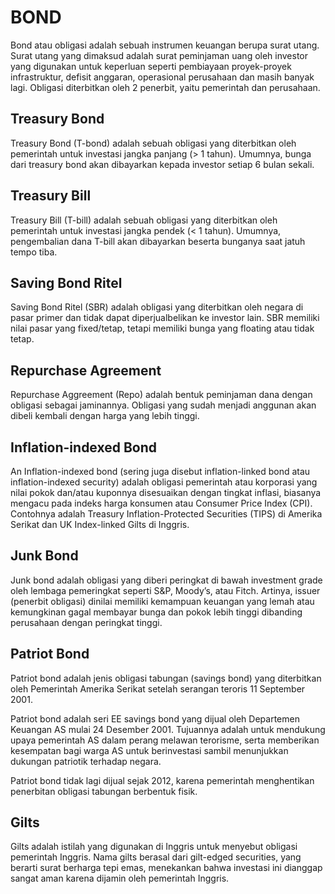 # BOND

Bond atau obligasi adalah sebuah instrumen keuangan berupa surat utang. Surat utang yang dimaksud adalah surat peminjaman uang oleh investor yang digunakan untuk keperluan seperti pembiayaan proyek-proyek infrastruktur, defisit anggaran, operasional perusahaan dan masih banyak lagi. Obligasi diterbitkan oleh 2 penerbit, yaitu pemerintah dan perusahaan.

## Treasury Bond

Treasury Bond (T-bond) adalah sebuah obligasi yang diterbitkan oleh pemerintah untuk investasi jangka panjang (> 1 tahun). Umumnya, bunga dari treasury bond akan dibayarkan kepada investor setiap 6 bulan sekali.

## Treasury Bill

Treasury Bill (T-bill) adalah sebuah obligasi yang diterbitkan oleh pemerintah untuk investasi jangka pendek (< 1 tahun). Umumnya, pengembalian dana T-bill akan dibayarkan beserta bunganya saat jatuh tempo tiba.

## Saving Bond Ritel

Saving Bond Ritel (SBR) adalah obligasi yang diterbitkan oleh negara di pasar primer dan tidak dapat diperjualbelikan ke investor lain. SBR memiliki nilai pasar yang fixed/tetap, tetapi memiliki bunga yang floating atau tidak tetap.

## Repurchase Agreement

Repurchase Aggreement (Repo) adalah bentuk peminjaman dana dengan obligasi sebagai jaminannya. Obligasi yang sudah menjadi anggunan akan dibeli kembali dengan harga yang lebih tinggi.

## Inflation-indexed Bond

An Inflation-indexed bond (sering juga disebut inflation-linked bond atau inflation-indexed security) adalah obligasi pemerintah atau korporasi yang nilai pokok dan/atau kuponnya disesuaikan dengan tingkat inflasi, biasanya mengacu pada indeks harga konsumen atau Consumer Price Index (CPI). Contohnya adalah Treasury Inflation-Protected Securities (TIPS) di Amerika Serikat dan UK Index-linked Gilts di Inggris.

## Junk Bond

Junk bond adalah obligasi yang diberi peringkat di bawah investment grade oleh lembaga pemeringkat seperti S&P, Moody’s, atau Fitch. Artinya, issuer (penerbit obligasi) dinilai memiliki kemampuan keuangan yang lemah atau kemungkinan gagal membayar bunga dan pokok lebih tinggi dibanding perusahaan dengan peringkat tinggi.

## Patriot Bond

Patriot bond adalah jenis obligasi tabungan (savings bond) yang diterbitkan oleh Pemerintah Amerika Serikat setelah serangan teroris 11 September 2001. 

Patriot bond adalah seri EE savings bond yang dijual oleh Departemen Keuangan AS mulai 24 Desember 2001. Tujuannya adalah untuk mendukung upaya pemerintah AS dalam perang melawan terorisme, serta memberikan kesempatan bagi warga AS untuk berinvestasi sambil menunjukkan dukungan patriotik terhadap negara.

Patriot bond tidak lagi dijual sejak 2012, karena pemerintah menghentikan penerbitan obligasi tabungan berbentuk fisik.

## Gilts

Gilts adalah istilah yang digunakan di Inggris untuk menyebut obligasi pemerintah Inggris. Nama gilts berasal dari gilt-edged securities, yang berarti surat berharga tepi emas, menekankan bahwa investasi ini dianggap sangat aman karena dijamin oleh pemerintah Inggris.